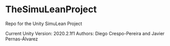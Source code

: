 # TheSimuLeanProject
 Repo for the Unity SimuLean Project
 
 Current Unity Version: 2020.2.1f1
 Authors: Diego Crespo-Pereira and Javier Pernas-Álvarez
